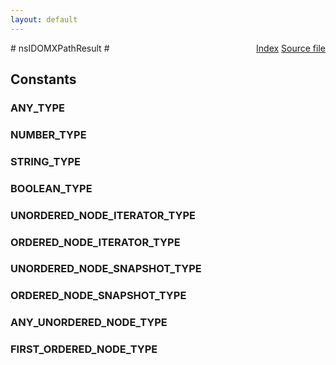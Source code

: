 ```yaml
---
layout: default
---
```

<div class='links' style='float:right'><a href="../index.html">Index</a>
<a href="http://dxr.mozilla.org/mozilla-central/source/dom/interfaces/xpath/nsIDOMXPathResult.idl">Source file</a>
</div>
# nsIDOMXPathResult #

## Constants ##

### ANY_TYPE ###

### NUMBER_TYPE ###

### STRING_TYPE ###

### BOOLEAN_TYPE ###

### UNORDERED_NODE_ITERATOR_TYPE ###

### ORDERED_NODE_ITERATOR_TYPE ###

### UNORDERED_NODE_SNAPSHOT_TYPE ###

### ORDERED_NODE_SNAPSHOT_TYPE ###

### ANY_UNORDERED_NODE_TYPE ###

### FIRST_ORDERED_NODE_TYPE ###
